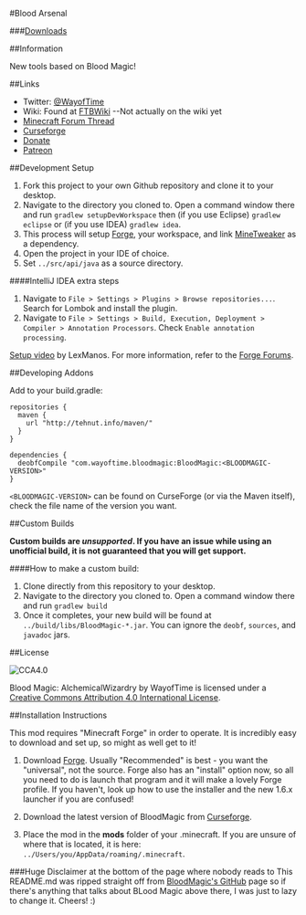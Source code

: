 #Blood Arsenal

###[Downloads](http://minecraft.curseforge.com/projects/blood-magic-addon-blood-arsenal/files)

##Information

New tools based on Blood Magic!

##Links
* Twitter: [@WayofTime](https://twitter.com/Arcaratus)
* Wiki: Found at [FTBWiki](http://ftbwiki.org/Blood_Magic) --Not actually on the wiki yet
* [Minecraft Forum Thread](http://www.minecraftforum.net/forums/mapping-and-modding/minecraft-mods/2231288-blood-magic-addon-blood-arsenal)
* [Curseforge](http://minecraft.curseforge.com/projects/blood-magic-addon-blood-arsenal/)
* [Donate](https://www.paypal.com/cgi-bin/webscr?cmd=_s-xclick&hosted_button_id=J7SNY7L82PQ82)
* [Patreon](https://www.patreon.com/Arcaratus)

##Development Setup

1. Fork this project to your own Github repository and clone it to your desktop.
2. Navigate to the directory you cloned to. Open a command window there and run `gradlew setupDevWorkspace` then (if you use Eclipse) `gradlew eclipse` or (if you use IDEA) `gradlew idea`. 
3. This process will setup [Forge](http://www.minecraftforge.net/forum/), your workspace, and link [MineTweaker](http://minetweaker3.powerofbytes.com/) as a dependency.
4. Open the project in your IDE of choice.
5. Set `../src/api/java` as a source directory.

####IntelliJ IDEA extra steps

1. Navigate to `File > Settings > Plugins > Browse repositories...`. Search for Lombok and install the plugin.
2. Navigate to `File > Settings > Build, Execution, Deployment > Compiler > Annotation Processors`. Check `Enable annotation processing`. 

[Setup video](https://www.youtube.com/watch?v=8VEdtQLuLO0&feature=youtu.be) by LexManos. For more information, refer to the [Forge Forums](http://www.minecraftforge.net/forum/index.php/topic,14048.0.html).


##Developing Addons

Add to your build.gradle:

    repositories {
      maven {
        url "http://tehnut.info/maven/"
      }
    }

    dependencies {
      deobfCompile "com.wayoftime.bloodmagic:BloodMagic:<BLOODMAGIC-VERSION>"
    }
    
`<BLOODMAGIC-VERSION>` can be found on CurseForge (or via the Maven itself), check the file name of the version you want.

##Custom Builds

**Custom builds are *unsupported*. If you have an issue while using an unofficial build, it is not guaranteed that you will get support.**

####How to make a custom build:

1. Clone directly from this repository to your desktop.
2. Navigate to the directory you cloned to. Open a command window there and run `gradlew build`
3. Once it completes, your new build will be found at `../build/libs/BloodMagic-*.jar`. You can ignore the `deobf`, `sources`, and `javadoc` jars.

##License

![CCA4.0](https://licensebuttons.net/l/by/4.0/88x31.png)

Blood Magic: AlchemicalWizardry by WayofTime is licensed under a [Creative Commons Attribution 4.0 International License](http://creativecommons.org/licenses/by/4.0/).

##Installation Instructions

This mod requires "Minecraft Forge" in order to operate. It is incredibly easy to download and set up, so might as well get to it!

1. Download [Forge](http://files.minecraftforge.net/). Usually "Recommended" is best - you want the "universal", not the source. Forge also has an "install" option now, so all you need to do is launch that program and it will make a lovely Forge profile. If you haven't, look up how to use the installer and the new 1.6.x launcher if you are confused!

2. Download the latest version of BloodMagic from [Curseforge](http://minecraft.curseforge.com/mc-mods/224791-blood-magic).

3. Place the mod in the **mods** folder of your .minecraft. If you are unsure of where that is located, it is here: `../Users/you/AppData/roaming/.minecraft`.


###Huge Disclaimer at the bottom of the page where nobody reads to
This README.md was ripped straight off from [BloodMagic's GitHub](https://github.com/WayofTime/BloodMagic) page so if there's anything that talks about BLood Magic above there, I was just to lazy to change it. Cheers! :)
